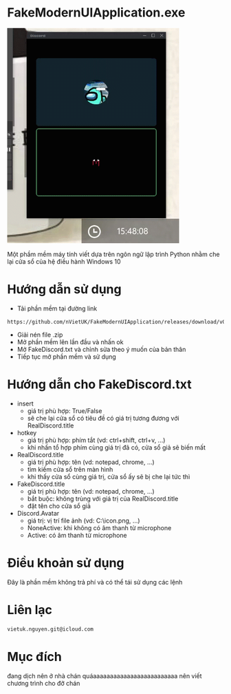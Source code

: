 # FakeModernUIApplication.exe
![alt text](./image/2021-06-15-15-48-02.gif)

Một phầm mềm máy tính viết dựa trên ngôn ngữ lập trình Python nhằm che lại cửa sổ của hệ điều hành Windows 10

# Hướng dẫn sử dụng
* Tải phần mềm tại đường link
``` 
https://github.com/nVietUK/FakeModernUIApplication/releases/download/v0.1.1/FakeDiscord.zip
```
* Giải nén file .zip
* Mở phần mềm lên lần đầu và nhấn ok
* Mở FakeDiscord.txt và chỉnh sửa theo ý muốn của bản thân
* Tiếp tục mở phần mềm và sử dụng
# Hướng dẫn cho FakeDiscord.txt
* insert
    * giá trị phù hợp: True/False
    * sẽ che lại cửa sổ có tiêu đề có giá trị tương đương với RealDiscord.title
* hotkey
    * giá trị phù hợp: phím tắt (vd: ctrl+shift, ctrl+v, ...)
    * khi nhấn tổ hợp phím cùng giá trị đã có, cửa sổ giả sẽ biến mất
* RealDiscord.title
    * giá trị phù hợp: tên (vd: notepad, chrome, ...)
    * tìm kiếm cửa sổ trên màn hình
    * khi thấy cửa sổ cùng giá trị, cửa sổ ấy sẽ bị che lại tức thì
* FakeDiscord.title
    * giá trị phù hợp: tên (vd: notepad, chrome, ...)
    * bắt buộc: không trùng với giá trị của RealDiscord.title
    * đặt tên cho cửa sổ giả
* Discord.Avatar
    * giá trị: vị trí file ảnh (vd: C:\icon.png, ...)
    * NoneActive: khi không có âm thanh từ microphone
    * Active: có âm thanh từ microphone
# Điều khoản sử dụng
Đây là phần mềm không trả phí và có thể tái sử dụng các lệnh
# Liên lạc
```bash
vietuk.nguyen.git@icloud.com
```

# Mục đích
đang dịch nên ở nhà chán quáaaaaaaaaaaaaaaaaaaaaaaaaa nên viết chương trình cho đỡ chán 
